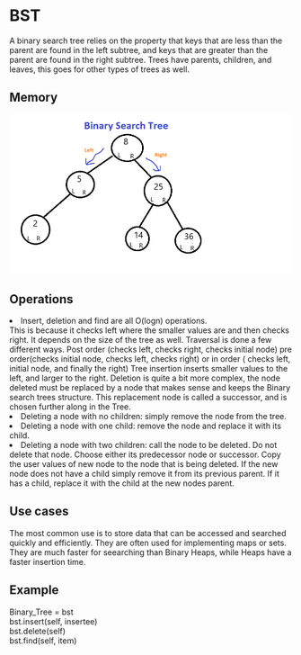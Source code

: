 <h1>BST</h1>
<p1> A binary search tree relies on the property that keys that are less than the parent are found in the left subtree, and keys that are greater than the parent are found in the right subtree. Trees have parents, children, and leaves, this goes for other types of trees as well.  </p1>
<h2>Memory</h2>
<img src="bstimage.png">
<h2>Operations</h2>
<UI>
  <LI>Insert, deletion and find are all O(logn) operations. <br/>This is because it checks left where the smaller values are and then checks right. It depends on the size of the tree as well. Traversal is done a few different ways. Post order (checks left, checks right, checks initial node) pre order(checks initial node, checks left, checks right) or in order ( checks left, initial node, and finally the right) Tree insertion inserts smaller values to the left, and larger to the right. Deletion is quite a bit more complex, the node deleted must be replaced by a node that makes sense and keeps the Binary search trees structure. This replacement node is called a successor, and is chosen further along in the Tree.
<LI>Deleting a node with no children: simply remove the node from the tree.
<LI>Deleting a node with one child: remove the node and replace it with its child.
<LI>Deleting a node with two children: call the node to be deleted. Do not delete that node. Choose either its predecessor node or successor. Copy the user values of new node to the node that is being deleted. If the new node does not have a child simply remove it from its previous parent. If it has a child, replace it with the child at the new nodes parent. 
<h2>Use cases</h2>
  <p1>The most common use is to store data that can be accessed and searched quickly and efficiently. They are often used for implementing maps or sets. They are much faster for seearching than Binary Heaps, while Heaps have a faster insertion time.
<h2>Example</h2>
    <p1>
Binary_Tree = bst <br/>
bst.insert(self, insertee)<br/>
bst.delete(self)<br/>
bst.find(self, item)<br/>

</p1>

